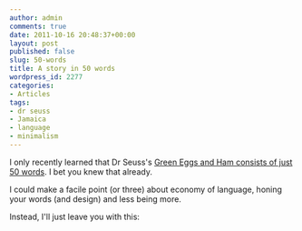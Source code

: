 ```yaml
---
author: admin
comments: true
date: 2011-10-16 20:48:37+00:00
layout: post
published: false
slug: 50-words
title: A story in 50 words
wordpress_id: 2277
categories:
- Articles
tags:
- dr seuss
- Jamaica
- language
- minimalism
---
```


I only recently learned that Dr Seuss's [Green Eggs and Ham consists of just 50 words](http://en.wikipedia.org/wiki/Green_Eggs_and_Ham). I bet you knew that already.

I could make a facile point (or three) about economy of language, honing your words (and design) and less being more.

Instead, I'll just leave you with this:


